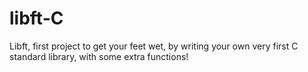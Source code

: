 # libft-C
Libft, first project to get your feet wet, by writing your own very first C standard library, with some extra functions!
